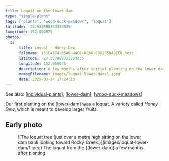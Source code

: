 ```yaml
---
title: Loquat on the lower dam
type: "single-plant"
tags: ['plants', 'wood-duck-meadows', 'loquat']
latitude: -27.537888333333335
longitude: 152.056075
photos:
  1:
      title: Loquat - Honey Dew
      filename: 151E4374-35A0-44C8-AC68-C8D205049EE8.heic
      latitude: -27.537888333333335
      longitude: 152.056075
      description: A few months after initial planting on the lower dam bank.
      memexFilename: images/loquat-lower-dam/1.jpeg
      date: 2025-03-14 17:24:23
---
```


See also: [[individual-plants]], [[lower-dam]], [[wood-duck-meadows]]

Our first planting on the [[lower-dam]] was a [loquat](https://en.wikipedia.org/wiki/Loquat). A variety called _Honey Dew_, which is meant to develop larger fruits.

## Early photo

<figure markdown>
![The loquat tree (just over a metre high sitting on the lower dam bank looking toward Rocky Creek.)](images/loquat-lower-dam/1.jpeg)
<caption>The loquat from the [[lower-dam]] a few months after planting.</caption>
</figure>

[//begin]: # "Autogenerated link references for markdown compatibility"
[individual-plants]: individual-plants "Individual plants"
[lower-dam]: ../lower-dam "The lower dam"
[wood-duck-meadows]: ../wood-duck-meadows "Wood duck meadows"
[//end]: # "Autogenerated link references"